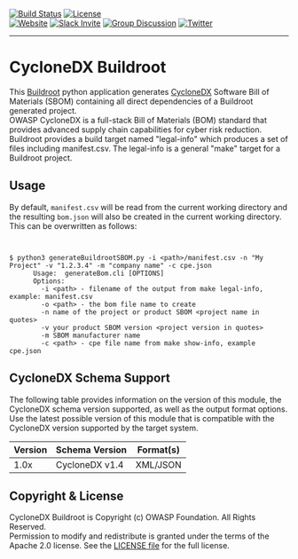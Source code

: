 [![Build Status](https://github.com/CycloneDX/cyclonedx-buildroot/workflows/CI/badge.svg)](https://github.com/CycloneDX/cyclonedx-buildroot/actions?workflow=CI)
[![License](https://img.shields.io/badge/license-Apache%202.0-brightgreen.svg)][License]  
[![Website](https://img.shields.io/badge/https://-cyclonedx.org-blue.svg)][CDX_homepage]
[![Slack Invite](https://img.shields.io/badge/Slack-Join-blue?logo=slack&labelColor=393939)](https://cyclonedx.org/slack/invite)
[![Group Discussion](https://img.shields.io/badge/discussion-groups.io-blue.svg)](https://groups.io/g/CycloneDX)
[![Twitter](https://img.shields.io/twitter/url/http/shields.io.svg?style=social&label=Follow)](https://twitter.com/CycloneDX_Spec)

----

# CycloneDX Buildroot

This [Buildroot][Buildroot_homepage] python application generates [CycloneDX][CDX_homepage] Software Bill of Materials 
(SBOM) containing all direct dependencies of a Buildroot generated project.  
OWASP CycloneDX is a full-stack Bill of Materials (BOM) standard that provides advanced supply chain capabilities for 
cyber risk reduction.
Buildroot provides a build target named "legal-info" which produces a set of files including manifest.csv. The legal-info
is a general "make" target for a Buildroot project.

## Usage

By default, `manifest.csv` will be read from the current working directory
and the resulting `bom.json` will also be created in the current working directory.  
This can be overwritten as follows:

```ShellSession

  
$ python3 generateBuildrootSBOM.py -i <path>/manifest.csv -n "My Project" -v "1.2.3.4" -m "company name" -c cpe.json
      Usage:  generateBom.cli [OPTIONS]
      Options:
        -i <path> - filename of the output from make legal-info, example: manifest.csv
        -o <path> - the bom file name to create
        -n name of the project or product SBOM <project name in quotes>
        -v your product SBOM version <project version in quotes>
        -m SBOM manufacturer name
        -c <path> - cpe file name from make show-info, example cpe.json
```

## CycloneDX Schema Support

The following table provides information on the version of this module, the CycloneDX schema version supported, as well as the output format options.
Use the latest possible version of this module that is compatible with the CycloneDX version supported by the target system.

| Version | Schema Version | Format(s) |
|---------|----------------|-----------|
| 1.0x | CycloneDX v1.4 | XML/JSON |

## Copyright & License

CycloneDX Buildroot is Copyright (c) OWASP Foundation. All Rights Reserved.  
Permission to modify and redistribute is granted under the terms of the Apache 2.0 license. See the [LICENSE file][License] for the full license.

[CDX_homepage]: https://cyclonedx.org
[License]: https://github.com/CycloneDX/cyclonedx-buildroot/blob/main/LICENSE
[Buildroot_homepage]: https://buildroot.org
